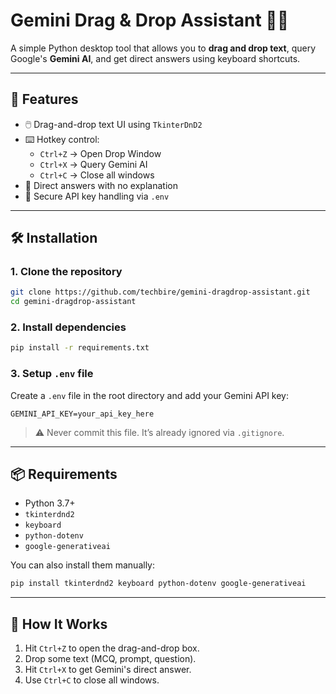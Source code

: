 
# Gemini Drag & Drop Assistant 🧠✨

A simple Python desktop tool that allows you to **drag and drop text**, query Google's **Gemini AI**, and get direct answers using keyboard shortcuts.

---

## 🚀 Features

- 🖱️ Drag-and-drop text UI using `TkinterDnD2`
- ⌨️ Hotkey control:
  - `Ctrl+Z` → Open Drop Window
  - `Ctrl+X` → Query Gemini AI
  - `Ctrl+C` → Close all windows
- 🤖 Direct answers with no explanation
- 🔐 Secure API key handling via `.env`

---

## 🛠️ Installation

### 1. Clone the repository

```bash
git clone https://github.com/techbire/gemini-dragdrop-assistant.git
cd gemini-dragdrop-assistant
````

### 2. Install dependencies

```bash
pip install -r requirements.txt
```

### 3. Setup `.env` file

Create a `.env` file in the root directory and add your Gemini API key:

```env
GEMINI_API_KEY=your_api_key_here
```

> ⚠️ Never commit this file. It’s already ignored via `.gitignore`.

---

## 📦 Requirements

* Python 3.7+
* `tkinterdnd2`
* `keyboard`
* `python-dotenv`
* `google-generativeai`

You can also install them manually:

```bash
pip install tkinterdnd2 keyboard python-dotenv google-generativeai
```

---

## 🧠 How It Works

1. Hit `Ctrl+Z` to open the drag-and-drop box.
2. Drop some text (MCQ, prompt, question).
3. Hit `Ctrl+X` to get Gemini's direct answer.
4. Use `Ctrl+C` to close all windows.
